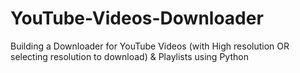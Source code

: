 # YouTube-Videos-Downloader
Building a Downloader for YouTube Videos (with High resolution OR selecting resolution to download) & Playlists using Python
